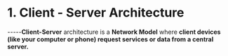 # 1. Client - Server Architecture
-----**Client-Server** architecture is a **Network Model** where **client devices (like your computer or phone) request services or data from a central server.**
 
